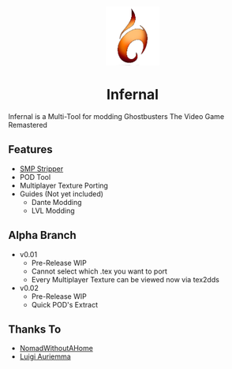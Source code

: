 <p align="center">
    <a href="https://github.com/sakis720/Infernal/blob/main/Icons">
        <img height="120px" src="https://github.com/sakis720/Infernal/blob/main/Icons/logo_in.png" />
    </a>
</p>

<h1 align="center">Infernal</h1>

Infernal is a Multi-Tool for modding Ghostbusters The Video Game Remastered

## Features
* [SMP Stripper]( https://github.com/NomadWithoutAHome/GhostbustersRemasteredSMPSmasher)
* POD Tool
* Multiplayer Texture Porting
* Guides (Not yet included)
  * Dante Modding  
  * LVL Modding
 
## Alpha Branch
* v0.01
    * Pre-Release WIP
    * Cannot select which .tex you want to port
    * Every Multiplayer Texture can be viewed now via tex2dds
* v0.02
    * Pre-Release WIP
    * Quick POD's Extract

## Thanks To
* [NomadWithoutAHome]( https://github.com/NomadWithoutAHome)
* [Luigi Auriemma]( https://aluigi.altervista.org/quickbms.htm)
